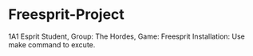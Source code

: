 # Freesprit-Project

1A1 Esprit Student, Group: The Hordes, Game: Freesprit Installation: Use make command to excute.
